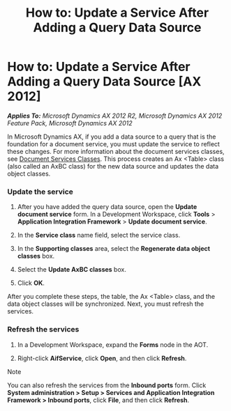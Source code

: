 ﻿---
title: 'How to: Update a Service After Adding a Query Data Source'
TOCTitle: 'How to: Update a Service After Adding a Query Data Source'
ms:assetid: 4cef13e1-3dbf-4904-9970-1feac481b1ca
ms:mtpsurl: https://technet.microsoft.com/en-us/library/Gg840400(v=AX.60)
ms:contentKeyID: 35243397
ms.date: 01/29/2014
mtps_version: v=AX.60
---

# How to: Update a Service After Adding a Query Data Source [AX 2012]


_**Applies To:** Microsoft Dynamics AX 2012 R2, Microsoft Dynamics AX 2012 Feature Pack, Microsoft Dynamics AX 2012_

In Microsoft Dynamics AX, if you add a data source to a query that is the foundation for a document service, you must update the service to reflect these changes. For more information about the document services classes, see [Document Services Classes](document-services-classes.md). This process creates an Ax \<Table\> class (also called an AxBC class) for the new data source and updates the data object classes.

### Update the service

1.  After you have added the query data source, open the **Update document service** form. In a Development Workspace, click **Tools** \> **Application Integration Framework** \> **Update document service**.

2.  In the **Service class** name field, select the service class.

3.  In the **Supporting classes** area, select the **Regenerate data object classes** box.

4.  Select the **Update AxBC classes** box.

5.  Click **OK**.

After you complete these steps, the table, the Ax \<Table\> class, and the data object classes will be synchronized. Next, you must refresh the services.

### Refresh the services

1.  In a Development Workspace, expand the **Forms** node in the AOT.

2.  Right-click **AifService**, click **Open**, and then click **Refresh**.


> [!NOTE]
> <P>You can also refresh the services from the <STRONG>Inbound ports</STRONG> form. Click <STRONG>System administration &gt; Setup &gt; Services and Application Integration Framework &gt; Inbound ports</STRONG>, click <STRONG>File</STRONG>, and then click <STRONG>Refresh</STRONG>.</P>


